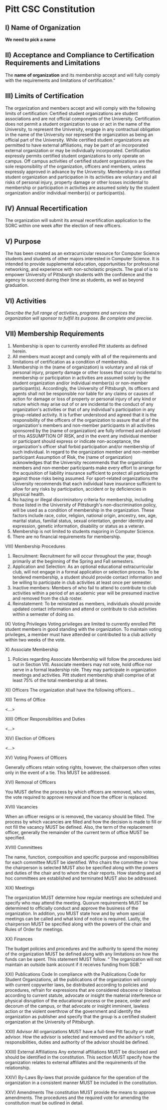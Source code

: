 # Pitt CSC Constitution

## I) Name of Organization

**We need to pick a name**

## II) Acceptance and Compliance to Certification Requirements and Limitations

The **name of organization** and its membership accept and will fully comply with the requirements and limitations of certification."

## III) Limits of Certification

The organization and members accept and will comply with the following limits of certification: Certified student organizations are student associations and are not official components of the University. Certification does not permit a student organization to use or act in the name of the University, to represent the University, engage in any contractual obligation in the name of the University nor represent the organization as being an official part of the University. While certified student organizations are permitted to have external affiliations, may be part of an incorporated external organization or may be individually incorporated. Certification expressly permits certified student organizations to only operate on campus. Off campus activities of certified student organizations are the sole responsibility of the organization, officers and members, unless expressly approved in advance by the University. Membership in a certified student organization and participation in its activities are voluntary and all risks of personal injury, property damage or other losses incidental to membership or participation in activities are assumed solely by the student organization and/or individual member(s) or participant(s).

## IV) Annual Recertification

The organization will submit its annual recertification application to the SORC within one week after the election of new officers.

## V) Purpose

The <name> has been created as an extracurricular resource for Computer Science students and students of other majors interested in Computer Science. It is intended to provide supplemental education, opportunities for professional networking, and experience with non-scholastic projects. The goal of <name> is to empower University of Pittsburgh students with the confidence and the agency to succeed during their time as students, as well as beyond graduation.

## VI) Activities

*Describe the full range of activities, programs and services the organization will sponsor to fulfill its purpose. Be complete and precise.*

## VII) Membership Requirements

1. Membership is open to currently enrolled Pitt students as defined herein.
2. All members must accept and comply with all of the requirements and limitations of certification as a condition of membership.
3. Membership in the (name of organization) is voluntary and all risk of personal injury, property damage or other losses that occur incidental to membership or participation in activities are assumed solely by the student organization and/or individual member(s) or non-member participant(s). Accordingly, the University of Pittsburgh, its officers and agents shall not be responsible nor liable for any claims or causes of action for damage or loss of property or personal injury of any kind or nature which may arise out of or are incidental to the conduct of any organization's activities or that of any individual's participation in any group-related activity. It is further understood and agreed that it is the responsibility of the officers of the organization to assure that all of the organization's members and non-member participants in all activities sponsored by the (name of organization) are fully informed and advised of this ASSUMPTION OF RISK, and in the event any individual member or participant should express or indicate non-acceptance, the organization's officer shall forbid participation and/or membership of such individual. In regard to the organization member and non-member participant Assumption of Risk, the (name of organization) acknowledges that the University recommends that the organization members and non-member participants make every effort to arrange for the acquisition of liability insurance sufficient to protect all participants against those risks being assumed. For sport-related organizations the University recommends that each individual have insurance sufficient to allow for any risks by participation, accident or by deficiencies in physical health.
4. No hazing or illegal discriminatory criteria for membership, including those listed in the University of
Pittsburgh's non-discrimination policy, will be used as a condition of membership in the organization. These
factors include race, color, religion, national origin, ancestry, sex, age, marital status, familial status, sexual
orientation, gender identity and expression, genetic information, disability or status as a veteran.
5. Membership is not limited to students majoring in Computer Science.
6. There are no financial requirements for membership.

VIII) Membership Procedures
1. Recruitment: Recruitment for <name> will occur throughout the year, though primarily at the beginning of the Spring and Fall semesters.
2. Application and Selection: As an optional educational extracurricular club, <name> will not engage in a formal application or selection process. To be tendered membership, a student should provide contact information and be willing to participate in club activities at least once per semester. 
3. Inactive members: Members of <name> who fail to attend to contribute to club activities within a period of an academic year will be presumed inactive and removed from the club roster. 
4. Reinstatement: To be reinstated as members, individuals should provide updated contact information and attend or contribute to club activities within a semester of doing so.

IX) Voting Privileges 
Voting privileges are limited to currently enrolled Pitt student members in good standing with the organization. To maintain voting privileges, a member must have attended or contributed to a club activity within two weeks of the vote.

X) Associate Membership
1. Policies regarding Associate Membership will follow the procedures laid out in Section VIII. Associate members may not vote, hold office nor serve in a formal leadership role. They may participate in organization meetings and activities. Pitt student membership shall comprise of at least 75% of the total membership at all times.

XI) Officers
The organization shall have the following officers...

XII) Terms of Office

<…>
XIII) Officer Responsibilities and Duties

<…>

XIV) Election of Officers

<…>

XV) Voting Powers of Officers
Generally officers retain voting rights, however, the chairperson often votes only in the event of a tie. This MUST be addressed.
XVI) Removal of Officers
You MUST define the process by which officers are removed, who votes, the vote required to approve removal and how the officer is replaced.
XVII) Vacancies
When an officer resigns or is removed, the vacancy should be filled. The process by which vacancies are filled and how the decision is made to fill or not fill the vacancy MUST be defined. Also, the term of the replacement officer, generally the remainder of the current term of office MUST be specified.
XVIII) Committees
The name, function, composition and specific purpose and responsibilities for each committee MUST be identified. Who chairs the committee or how the chairperson is selected MUST also be specified along with the powers and duties of the chair and to whom the chair reports. How standing and ad hoc committees are established and terminated MUST also be addressed.
XIX) Meetings
The organization MUST determine how regular meetings are scheduled and specify who may attend the meeting. Quorum requirements MUST be determined to officially conduct and approve the business of the organization. In addition, you MUST state how and by whom special meetings can be called and what kind of notice is required. Lastly, the chairperson MUST be specified along with the powers of the chair and Rules of Order for meetings.
XX) Finances
The budget policies and procedures and the authority to spend the money of the organization MUST be defined along with any limitations on how the funds can be spent. This statement MUST follow. “ The organization will not maintain an outside bank account if it receives funding from SGB.”
XXI) Publications CodeIn compliance with the Publications Code for Student Organizations, all the publications of the organization will comply with current copywriter laws, be distributed according to policies and procedures, refrain for expressions that are considered obscene or libelous according to current statute, advocate or insight the material interference or physical disruption of the educational process or the peace, order and decorum of the campus, or that advocate or insight imminent, lawless action or the violent overthrow of the government and identify the organization as publisher and specify that the group is a certified student organization at the University of Pittsburgh.
XXII) AdvisorAll organizations MUST have a full-time Pitt faculty or staff advisor. How the advisor is selected andremoved and the advisor's role, responsibilities, duties and authority of the advisor should be defined.
XXIII) External AffiliationsAny external affiliations MUST be disclosed and should be identified in the constitution. This section MUSTspecify how the organization relates to external affiliates and the requirements of the relationship.
XXIV) By-LawsBy-laws that provide guidance for the operation of the organization in a consistent manner MUST beincluded in the constitution.
XXV) AmendmentsThe constitution MUST provide the means to approve amendments. The procedures and the required vote for amending the constitution must be outlined in detail.